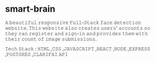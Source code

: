 # smart-brain
𝙰 𝚋𝚎𝚊𝚞𝚝𝚒𝚏𝚞𝚕 𝚛𝚎𝚜𝚙𝚘𝚗𝚜𝚒𝚟𝚎 𝙵𝚞𝚕𝚕-𝚂𝚝𝚊𝚌𝚔 𝚏𝚊𝚌𝚎 𝚍𝚎𝚝𝚎𝚌𝚝𝚒𝚘𝚗 𝚠𝚎𝚋𝚜𝚒𝚝𝚎. 𝚃𝚑𝚒𝚜 𝚠𝚎𝚋𝚜𝚒𝚝𝚎 𝚊𝚕𝚜𝚘 𝚌𝚛𝚎𝚊𝚝𝚎𝚜 𝚞𝚜𝚎𝚛𝚜' 𝚊𝚌𝚌𝚘𝚞𝚗𝚝𝚜 𝚜𝚘 𝚝𝚑𝚎𝚢 𝚌𝚊𝚗 𝚛𝚎𝚐𝚒𝚜𝚝𝚎𝚛 𝚊𝚗𝚍 𝚜𝚒𝚐𝚗-𝚒𝚗 𝚊𝚗𝚍 𝚙𝚛𝚘𝚟𝚒𝚍𝚎𝚜 𝚝𝚑𝚎𝚖 𝚠𝚒𝚝𝚑 𝚝𝚑𝚎𝚒𝚛 𝚌𝚘𝚞𝚗𝚝 𝚘𝚏 𝚒𝚖𝚊𝚐𝚎 𝚜𝚞𝚋𝚖𝚒𝚜𝚜𝚒𝚘𝚗𝚜.


𝚃𝚎𝚌𝚑 𝚂𝚝𝚊𝚌𝚔 : 𝙷𝚃𝙼𝙻 ,𝙲𝚂𝚂 ,𝙹𝙰𝚅𝙰𝚂𝙲𝚁𝙸𝙿𝚃 ,𝚁𝙴𝙰𝙲𝚃 ,𝙽𝙾𝙳𝙴 ,𝙴𝚇𝙿𝚁𝙴𝚂𝚂 ,𝙿𝙾𝚂𝚃𝙶𝚁𝙴𝚂 ,𝙲𝙻𝙰𝚁𝙸𝙵𝙰𝙸 𝙰𝙿𝙸
